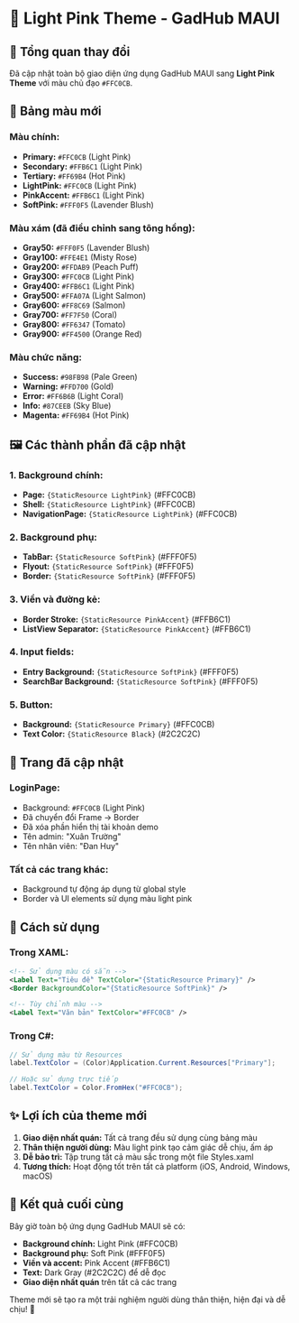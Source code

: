 # 🎨 Light Pink Theme - GadHub MAUI

## 🌸 **Tổng quan thay đổi**

Đã cập nhật toàn bộ giao diện ứng dụng GadHub MAUI sang **Light Pink Theme** với màu chủ đạo `#FFC0CB`.

## 🎨 **Bảng màu mới**

### **Màu chính:**
- **Primary:** `#FFC0CB` (Light Pink)
- **Secondary:** `#FFB6C1` (Light Pink)
- **Tertiary:** `#FF69B4` (Hot Pink)
- **LightPink:** `#FFC0CB` (Light Pink)
- **PinkAccent:** `#FFB6C1` (Light Pink)
- **SoftPink:** `#FFF0F5` (Lavender Blush)

### **Màu xám (đã điều chỉnh sang tông hồng):**
- **Gray50:** `#FFF0F5` (Lavender Blush)
- **Gray100:** `#FFE4E1` (Misty Rose)
- **Gray200:** `#FFDAB9` (Peach Puff)
- **Gray300:** `#FFC0CB` (Light Pink)
- **Gray400:** `#FFB6C1` (Light Pink)
- **Gray500:** `#FFA07A` (Light Salmon)
- **Gray600:** `#FF8C69` (Salmon)
- **Gray700:** `#FF7F50` (Coral)
- **Gray800:** `#FF6347` (Tomato)
- **Gray900:** `#FF4500` (Orange Red)

### **Màu chức năng:**
- **Success:** `#98FB98` (Pale Green)
- **Warning:** `#FFD700` (Gold)
- **Error:** `#FF6B6B` (Light Coral)
- **Info:** `#87CEEB` (Sky Blue)
- **Magenta:** `#FF69B4` (Hot Pink)

## 🖼️ **Các thành phần đã cập nhật**

### **1. Background chính:**
- **Page:** `{StaticResource LightPink}` (#FFC0CB)
- **Shell:** `{StaticResource LightPink}` (#FFC0CB)
- **NavigationPage:** `{StaticResource LightPink}` (#FFC0CB)

### **2. Background phụ:**
- **TabBar:** `{StaticResource SoftPink}` (#FFF0F5)
- **Flyout:** `{StaticResource SoftPink}` (#FFF0F5)
- **Border:** `{StaticResource SoftPink}` (#FFF0F5)

### **3. Viền và đường kẻ:**
- **Border Stroke:** `{StaticResource PinkAccent}` (#FFB6C1)
- **ListView Separator:** `{StaticResource PinkAccent}` (#FFB6C1)

### **4. Input fields:**
- **Entry Background:** `{StaticResource SoftPink}` (#FFF0F5)
- **SearchBar Background:** `{StaticResource SoftPink}` (#FFF0F5)

### **5. Button:**
- **Background:** `{StaticResource Primary}` (#FFC0CB)
- **Text Color:** `{StaticResource Black}` (#2C2C2C)

## 📱 **Trang đã cập nhật**

### **LoginPage:**
- Background: `#FFC0CB` (Light Pink)
- Đã chuyển đổi Frame → Border
- Đã xóa phần hiển thị tài khoản demo
- Tên admin: "Xuân Trường"
- Tên nhân viên: "Đan Huy"

### **Tất cả các trang khác:**
- Background tự động áp dụng từ global style
- Border và UI elements sử dụng màu light pink

## 🔧 **Cách sử dụng**

### **Trong XAML:**
```xml
<!-- Sử dụng màu có sẵn -->
<Label Text="Tiêu đề" TextColor="{StaticResource Primary}" />
<Border BackgroundColor="{StaticResource SoftPink}" />

<!-- Tùy chỉnh màu -->
<Label Text="Văn bản" TextColor="#FFC0CB" />
```

### **Trong C#:**
```csharp
// Sử dụng màu từ Resources
label.TextColor = (Color)Application.Current.Resources["Primary"];

// Hoặc sử dụng trực tiếp
label.TextColor = Color.FromHex("#FFC0CB");
```

## ✨ **Lợi ích của theme mới**

1. **Giao diện nhất quán:** Tất cả trang đều sử dụng cùng bảng màu
2. **Thân thiện người dùng:** Màu light pink tạo cảm giác dễ chịu, ấm áp
3. **Dễ bảo trì:** Tập trung tất cả màu sắc trong một file Styles.xaml
4. **Tương thích:** Hoạt động tốt trên tất cả platform (iOS, Android, Windows, macOS)

## 🎯 **Kết quả cuối cùng**

Bây giờ toàn bộ ứng dụng GadHub MAUI sẽ có:
- **Background chính:** Light Pink (#FFC0CB)
- **Background phụ:** Soft Pink (#FFF0F5)
- **Viền và accent:** Pink Accent (#FFB6C1)
- **Text:** Dark Gray (#2C2C2C) để dễ đọc
- **Giao diện nhất quán** trên tất cả các trang

Theme mới sẽ tạo ra một trải nghiệm người dùng thân thiện, hiện đại và dễ chịu! 🎉
